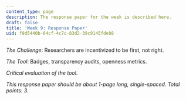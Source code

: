 ```yaml
---
content_type: page
description: The response paper for the week is described here.
draft: false
title: 'Week 9: Response Paper'
uid: f8d5440b-64cf-4c7c-83d2-39c9145fde08
---
```

*The Challenge*: Researchers are incentivized to be first, not right.

*The Tool*: Badges, transparency audits, openness metrics.

*Critical evaluation of the tool*.     

*This response paper should be about 1-page long, single-spaced. Total points: 3.*